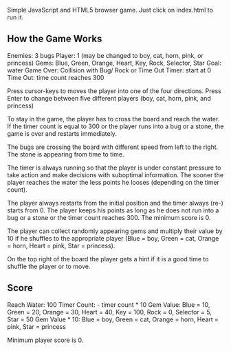 Simple JavaScript and HTML5 browser game.
Just click on index.html to run it.


How the Game Works
------------------

Enemies: 3 bugs
Player: 1 (may be changed to boy, cat, horn, pink, or princess)
Gems: Blue, Green, Orange, Heart, Key, Rock, Selector, Star
Goal: water
Game Over: Collision with Bug/ Rock or Time Out
Timer: start at 0
Time Out: time count reaches 300

Press cursor-keys to moves the player into one of the four directions.
Press Enter to change between five  different players (boy, cat,
horn, pink, and princess)

To stay in the game, the player has to cross the board and reach the water.
If the timer count is equal to 300 or the player runs into a bug or a stone,
the game is over and restarts immediately.

The bugs are crossing the board with different speed from left to the right.
The stone is appearing from time to time.

The timer is always running so that the player is under constant pressure
to take action and make decisions with suboptimal information. The sooner
the player reaches the water the less points he looses (depending on the
timer count).

The player always restarts from the initial position and the timer always
(re-) starts from 0. The player keeps his points as long as he does not run into
a bug or a stone or the timer count reaches 300. The minimum score is 0.

The player can collect randomly appearing gems and multiply their value by 10
if he shuffles to the appropriate player (Blue = boy, Green = cat,
Orange = horn, Heart = pink, Star = princess).

On the top right of the board the player gets a hint if it is a good time
to shuffle the player or to move.

Score
-----
Reach Water: 100
Timer Count: - timer count * 10
Gem Value: Blue = 10, Green = 20, Orange = 30, Heart = 40, Key = 100,
           Rock = 0, Selector = 5, Star = 50
Gem Value * 10: Blue = boy, Green = cat, Orange = horn,
                Heart = pink, Star = princess

Minimum player score is 0.
